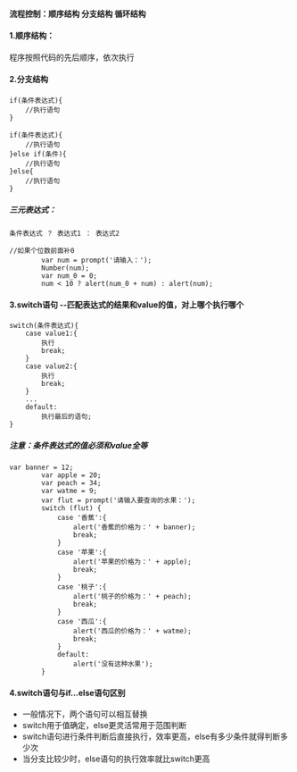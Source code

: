 #### 流程控制：顺序结构 分支结构 循环结构

#### 1.顺序结构：

程序按照代码的先后顺序，依次执行

#### 2.分支结构

```
if(条件表达式){
	//执行语句
}
```

```
if(条件表达式){
	//执行语句
}else if(条件){
	//执行语句
}else{
	//执行语句
}
```

##### 三元表达式：

```
条件表达式 ？ 表达式1 ： 表达式2
```

```
//如果个位数前面补0
		var num = prompt('请输入：');
		Number(num);
		var num_0 = 0;
		num < 10 ? alert(num_0 + num) : alert(num);
```

#### 3.switch语句 --匹配表达式的结果和value的值，对上哪个执行哪个

```
switch(条件表达式){
	case value1:{
		执行
		break;
	}
	case value2:{
		执行
		break;
	}
	...
	default:
		执行最后的语句;
}
```

##### 注意：条件表达式的值必须和value全等

```
var banner = 12;
		var apple = 20;
		var peach = 34;
		var watme = 9;
		var flut = prompt('请输入要查询的水果：');
		switch (flut) {
			case '香蕉':{
			    alert('香蕉的价格为：' + banner);
			    break;
			}
            case '苹果':{
                alert('苹果的价格为：' + apple);
                break;
            }
            case '桃子':{
                alert('桃子的价格为：' + peach);
                break;
            }
            case '西瓜':{
                alert('西瓜的价格为：' + watme);
                break;
            }
			default:
			    alert('没有这种水果');
        }
```

#### 4.switch语句与if...else语句区别

-   一般情况下，两个语句可以相互替换
-   switch用于值确定，else更灵活常用于范围判断
-   switch语句进行条件判断后直接执行，效率更高，else有多少条件就得判断多少次
-   当分支比较少时，else语句的执行效率就比switch更高